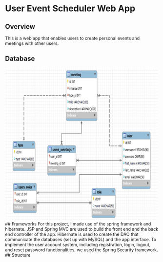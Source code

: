 # User Event Scheduler Web App
## Overview
This is a web app that enables users to create personal events and meetings with other users.
## Database
<img src="database_structure.jpg" width="500" height="500"/>
## Frameworks
For this project, I made use of the spring framework and hibernate. JSP and Spring MVC are used to build the front end and the back end controller of the app. Hibernate is used to create the DAO that communicate the databases (set up with MySQL) and the app interface. To implement the user account system, including registration, login, logout, and reset password functionalities, we used the Spring Security framework. 
## Structure
